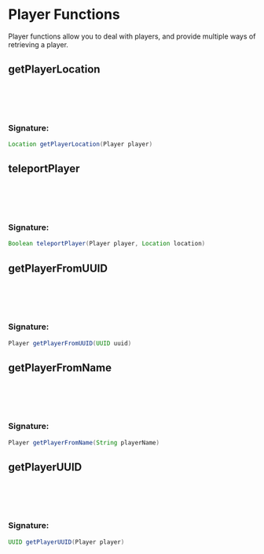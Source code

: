 # Player Functions
 Player functions allow you to deal with players, and provide multiple ways of retrieving a player.

## getPlayerLocation

<h3 style="padding-top: 4.6rem"> Signature: </h3>

```groovy
Location getPlayerLocation(Player player)
```

## teleportPlayer

<h3 style="padding-top: 4.6rem"> Signature: </h3>

```groovy
Boolean teleportPlayer(Player player, Location location)
```

## getPlayerFromUUID

<h3 style="padding-top: 4.6rem"> Signature: </h3>

```groovy
Player getPlayerFromUUID(UUID uuid)
```

## getPlayerFromName

<h3 style="padding-top: 4.6rem"> Signature: </h3>

```groovy
Player getPlayerFromName(String playerName)
```

## getPlayerUUID

<h3 style="padding-top: 4.6rem"> Signature: </h3>

```groovy
UUID getPlayerUUID(Player player)
```

